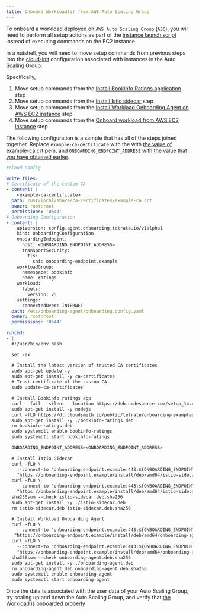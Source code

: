 ```yaml
---
title: Onboard Workload(s) from AWS Auto Scaling Group
---
```


To onboard a workload deployed on `AWS Auto Scaling Group` (`ASG`), you will need to
perform all setup actions as part of the [instance launch script](https://docs.aws.amazon.com/AWSEC2/latest/UserGuide/user-data.html)
instead of executing commands on the EC2 instance.

In a nutshell, you will need to move setup commands from previous steps into the
[cloud-init](https://cloudinit.readthedocs.io/en/latest/) configuration associated
with instances in the Auto Scaling Group.

Specifically,

1. Move setup commands from the [Install Bookinfo Ratings application](./configure-vm#install-bookinfo-ratings-application) step
1. Move setup commands from the [Install Istio sidecar](./configure-vm#install-istio-sidecar) step
1. Move setup commands from the [Install Workload Onboarding Agent on AWS EC2 instance](./configure-vm#install-workload-onboarding-agent) step
1. Move setup commands from the [Onboard workload from AWS EC2 instance](./onboard-vm) step

The following configuration is a sample that has all of the steps joined together.
Replace `example-ca-certificate` with the with [the value of example-ca.crt.pem](./enable-workload-onboarding#prepare-the-certificates), and `ONBOARDING_ENDPOINT_ADDRESS` with [the value that you have obtained earlier](./enable-workload-onboarding#verify-the-workload-onboarding-endpoint).

```yaml
#cloud-config

write_files:
# Certificate of the custom CA
- content: |
    <example-ca-certificate>
  path: /usr/local/share/ca-certificates/example-ca.crt
  owner: root:root
  permissions: '0644'
# Onboarding Configuration
- content: |
    apiVersion: config.agent.onboarding.tetrate.io/v1alpha1
    kind: OnboardingConfiguration
    onboardingEndpoint:
      host: <ONBOARDING_ENDPOINT_ADDRESS>
      transportSecurity:
        tls:
          sni: onboarding-endpoint.example
    workloadGroup:
      namespace: bookinfo
      name: ratings
    workload:
      labels:
        version: v5
    settings:
      connectedOver: INTERNET
  path: /etc/onboarding-agent/onboarding.config.yaml
  owner: root:root
  permissions: '0644'

runcmd:
- |
  #!/usr/bin/env bash

  set -ex

  # Install the latest version of trusted CA certificates
  sudo apt-get update -y
  sudo apt-get install -y ca-certificates
  # Trust certificate of the custom CA
  sudo update-ca-certificates

  # Install Bookinfo ratings app
  curl --fail --silent --location https://deb.nodesource.com/setup_14.x | sudo bash -
  sudo apt-get install -y nodejs
  curl -fLO https://dl.cloudsmith.io/public/tetrate/onboarding-examples/raw/files/bookinfo-ratings.deb
  sudo apt-get install -y ./bookinfo-ratings.deb
  rm bookinfo-ratings.deb
  sudo systemctl enable bookinfo-ratings
  sudo systemctl start bookinfo-ratings

  ONBOARDING_ENDPOINT_ADDRESS=<ONBOARDING_ENDPOINT_ADDRESS>

  # Install Istio Sidecar
  curl -fLO \
    --connect-to "onboarding-endpoint.example:443:${ONBOARDING_ENDPOINT_ADDRESS}:443" \
    "https://onboarding-endpoint.example/install/deb/amd64/istio-sidecar.deb"
  curl -fLO \
    --connect-to "onboarding-endpoint.example:443:${ONBOARDING_ENDPOINT_ADDRESS}:443" \
    "https://onboarding-endpoint.example/install/deb/amd64/istio-sidecar.deb.sha256"
  sha256sum --check istio-sidecar.deb.sha256
  sudo apt-get install -y ./istio-sidecar.deb
  rm istio-sidecar.deb istio-sidecar.deb.sha256

  # Install Workload Onboarding Agent
  curl -fLO \
    --connect-to "onboarding-endpoint.example:443:${ONBOARDING_ENDPOINT_ADDRESS}:443" \
   "https://onboarding-endpoint.example/install/deb/amd64/onboarding-agent.deb"
  curl -fLO \
    --connect-to "onboarding-endpoint.example:443:${ONBOARDING_ENDPOINT_ADDRESS}:443" \
    "https://onboarding-endpoint.example/install/deb/amd64/onboarding-agent.deb.sha256"
  sha256sum --check onboarding-agent.deb.sha256
  sudo apt-get install -y ./onboarding-agent.deb
  rm onboarding-agent.deb onboarding-agent.deb.sha256
  sudo systemctl enable onboarding-agent
  sudo systemctl start onboarding-agent
```

Once the data is associated with the user data of your Auto Scaling Group,
try scaling up and down the Auto Scaling Group, and verify that 
[the Workload is onboarded properly](./onboard-vm#verify-the-workload)
